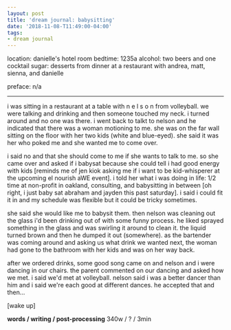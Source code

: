 ```yaml
---
layout: post
title: 'dream journal: babysitting'
date: '2018-11-08-T11:49:00-04:00'
tags:
- dream journal
--- 
```


location: danielle's hotel room
bedtime: 1235a
alcohol: two beers and one cocktail
sugar: desserts from dinner at a restaurant with andrea, matt, sienna, and danielle

preface: n/a

---


i was sitting in a restaurant at a table with n e l s o n from volleyball. we were talking and drinking and then someone touched my neck. i turned around and no one was there. i went back to talkt to nelson and he indicated that there was a woman motioning to me. she was on the far wall sitting on the floor with her two kids (white and blue-eyed). she said it was her who poked me and she wanted me to come over. 

i said no and that she should come to me if she wants to talk to me. so she came over and asked if i babysat because she could tell i had good energy with kids [reminds me of jen kiok asking me if i want to be kid-whisperer at the upcoming el nourish aWE event]. i told her what i was doing in life: 1/2 time at non-profit in oakland, consulting, and babysitting in between [oh right, i just baby sat abraham and jayden this past saturday]. i said i could fit it in and my schedule was flexible but it could be tricky sometimes. 

she said she would like me to babysit them. then nelson was cleaning out the glass i'd been drinking out of with some funny process. he liked sprayed something in the glass and was swirling it around to clean it. the liquid turned brown and then he dumped it out (somewhere). as the bartender was coming around and asking us what drink we wanted next, the woman had gone to the bathroom with her kids and was on her way back. 

after we ordered drinks, some good song came on and nelson and i were dancing in our chairs. the parent commented on our dancing and asked how we met. i said we'd met at volleyball. nelson said i was a better dancer than him and i said we're each good at different dances. he accepted that and then...

[wake up]

**words / writing / post-processing** 
340w / ? / 3min